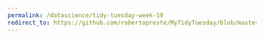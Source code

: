 ```yaml
---
permalink: /datascience/tidy-tuesday-week-19
redirect_to: https://github.com/robertopreste/MyTidyTuesday/blob/master/Week_19/Week_19.md
---
```

